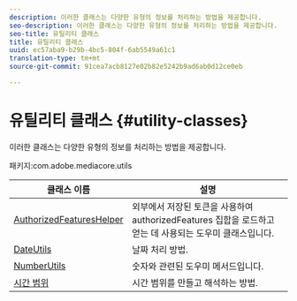 ```yaml
---
description: 이러한 클래스는 다양한 유형의 정보를 처리하는 방법을 제공합니다.
seo-description: 이러한 클래스는 다양한 유형의 정보를 처리하는 방법을 제공합니다.
seo-title: 유틸리티 클래스
title: 유틸리티 클래스
uuid: ec57aba9-b29b-4bc5-804f-6ab5549a61c1
translation-type: tm+mt
source-git-commit: 91cea7acb8127e02b82e5242b9ad6ab0d12ce0eb

---
```



# 유틸리티 클래스 {#utility-classes}

이러한 클래스는 다양한 유형의 정보를 처리하는 방법을 제공합니다.

패키지:com.adobe.mediacore.utils

<!-- 

Comment Type: draft
(https://help.adobe.com/en_US/primetime/api/psdk/asdoc-dhls_1.4/com/adobe/mediacore/utils/package-summary.html)

-->

| 클래스 이름 | 설명 |
|---|---|
| [AuthorizedFeaturesHelper](https://help.adobe.com/en_US/primetime/api/psdk/asdoc-dhls_1.4/com/adobe/mediacore/utils/AuthorizedFeaturesHelper.html) | 외부에서 저장된 토큰을 사용하여 authorizedFeatures 집합을 로드하고 얻는 데 사용되는 도우미 클래스입니다. |
| [DateUtils](https://help.adobe.com/en_US/primetime/api/psdk/asdoc-dhls_1.4/com/adobe/mediacore/utils/DateUtils.html) | 날짜 처리 방법. |
| [NumberUtils](https://help.adobe.com/en_US/primetime/api/psdk/asdoc-dhls_1.4/com/adobe/mediacore/utils/NumberUtils.html) | 숫자와 관련된 도우미 메서드입니다. |
| [시간 범위](https://help.adobe.com/en_US/primetime/api/psdk/javadoc_1.4/com/adobe/mediacore/utils/TimeRange.html) | 시간 범위를 만들고 해석하는 방법. |

